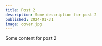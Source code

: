 ```yaml
---
title: Post 2
description: Some description for post 2
published: 2024-01-31
image: cover.jpg
---
```


Some content for post 2
